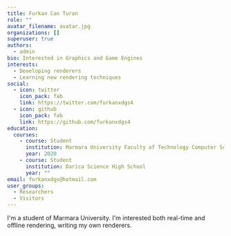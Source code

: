 ```yaml
---
title: Furkan Can Turan
role: ""
avatar_filename: avatar.jpg
organizations: []
superuser: true
authors:
  - admin
bio: Interested in Graphics and Game Engines
interests:
  - Developing renderers
  - Learning new rendering techniques
social:
  - icon: twitter
    icon_pack: fab
    link: https://twitter.com/furkanxdgs4
  - icon: github
    icon_pack: fab
    link: https://github.com/furkanxdgs4
education:
  courses:
    - course: Student
      institution: Marmara University Faculty of Technology Computer Science
      year: 2020
    - course: Student
      institution: Darica Science High School
      year: ""
email: furkanxdgs@hotmail.com
user_groups:
  - Researchers
  - Visitors
---
```

I'm a student of Marmara University. I'm interested both real-time and offline rendering, writing my own renderers.